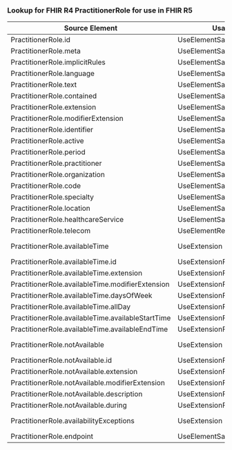 ### Lookup for FHIR R4 PractitionerRole for use in FHIR R5

| Source Element | Usage | Target |
| -------------- | ----- | ------ |
| PractitionerRole.id | UseElementSameName | PractitionerRole.id |
| PractitionerRole.meta | UseElementSameName | PractitionerRole.meta |
| PractitionerRole.implicitRules | UseElementSameName | PractitionerRole.implicitRules |
| PractitionerRole.language | UseElementSameName | PractitionerRole.language |
| PractitionerRole.text | UseElementSameName | PractitionerRole.text |
| PractitionerRole.contained | UseElementSameName | PractitionerRole.contained |
| PractitionerRole.extension | UseElementSameName | PractitionerRole.extension |
| PractitionerRole.modifierExtension | UseElementSameName | PractitionerRole.modifierExtension |
| PractitionerRole.identifier | UseElementSameName | PractitionerRole.identifier |
| PractitionerRole.active | UseElementSameName | PractitionerRole.active |
| PractitionerRole.period | UseElementSameName | PractitionerRole.period |
| PractitionerRole.practitioner | UseElementSameName | PractitionerRole.practitioner |
| PractitionerRole.organization | UseElementSameName | PractitionerRole.organization |
| PractitionerRole.code | UseElementSameName | PractitionerRole.code |
| PractitionerRole.specialty | UseElementSameName | PractitionerRole.specialty |
| PractitionerRole.location | UseElementSameName | PractitionerRole.location |
| PractitionerRole.healthcareService | UseElementSameName | PractitionerRole.healthcareService |
| PractitionerRole.telecom | UseElementRenamed | PractitionerRole.contact |
| PractitionerRole.availableTime | UseExtension | http://hl7.org/fhir/4.0/StructureDefinition/extension-PractitionerRole.availableTime |
| PractitionerRole.availableTime.id | UseExtensionFromAncestor | - |
| PractitionerRole.availableTime.extension | UseExtensionFromAncestor | - |
| PractitionerRole.availableTime.modifierExtension | UseExtensionFromAncestor | - |
| PractitionerRole.availableTime.daysOfWeek | UseExtensionFromAncestor | - |
| PractitionerRole.availableTime.allDay | UseExtensionFromAncestor | - |
| PractitionerRole.availableTime.availableStartTime | UseExtensionFromAncestor | - |
| PractitionerRole.availableTime.availableEndTime | UseExtensionFromAncestor | - |
| PractitionerRole.notAvailable | UseExtension | http://hl7.org/fhir/4.0/StructureDefinition/extension-PractitionerRole.notAvailable |
| PractitionerRole.notAvailable.id | UseExtensionFromAncestor | - |
| PractitionerRole.notAvailable.extension | UseExtensionFromAncestor | - |
| PractitionerRole.notAvailable.modifierExtension | UseExtensionFromAncestor | - |
| PractitionerRole.notAvailable.description | UseExtensionFromAncestor | - |
| PractitionerRole.notAvailable.during | UseExtensionFromAncestor | - |
| PractitionerRole.availabilityExceptions | UseExtension | http://hl7.org/fhir/4.0/StructureDefinition/extension-PractitionerRole.availabilityExceptions |
| PractitionerRole.endpoint | UseElementSameName | PractitionerRole.endpoint |
